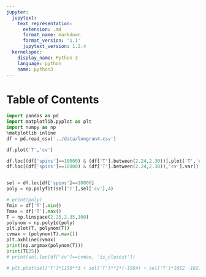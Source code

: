 ```yaml
---
jupyter:
  jupytext:
    text_representation:
      extension: .md
      format_name: markdown
      format_version: '1.1'
      jupytext_version: 1.2.4
  kernelspec:
    display_name: Python 3
    language: python
    name: python3
---
```


<!-- #region {"toc": true} -->
<h1>Table of Contents<span class="tocSkip"></span></h1>
<div class="toc"><ul class="toc-item"></ul></div>
<!-- #endregion -->

```python
import pandas as pd
import matplotlib.pyplot as plt
import numpy as np
%matplotlib inline
df = pd.read_csv('../data/longrun4.csv')
```

```python
df.plot('T','cv')
```

```python
df.loc[(df['spins']==10000) & (df['T'].between(2.24,2.30))].plot('T','cv',linestyle='--')
df.loc[(df['spins']==10000) & (df['T'].between(2.24,2.30)),'cv'].var()


sel = df.loc[df['spins']==10000]
poly = np.polyfit(sel['T'],sel['cv'],4)

# print(poly)
Tmin = df['T'].min()
Tmax = df['T'].max()
T = np.linspace(2.25,2.35,100)
polynom = np.poly1d(poly)
plt.plot(T, polynom(T))
cvmax = (polynom(T).max())
plt.axhline(cvmax)
print(np.argmax(polynom(T)))
print(T[25])
# print(sel.loc[df['cv']==cvmax, 'is_closest'])

# plt.plot(sel['T']*1150**3 + sel['T']**2*(-1954) + sel['T']*1052 -182)
```
